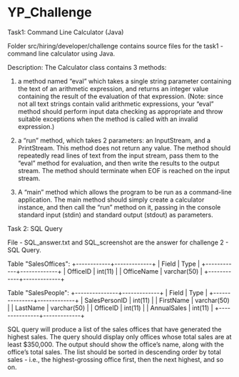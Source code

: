 # YP_Challenge

Task1: Command Line Calculator (Java)

Folder src/hiring/developer/challenge contains source files for the task1 - command line calculator using Java.

Description: 
The Calculator class contains 3 methods:

1) a method named “eval” which takes a single string parameter containing the text of an arithmetic expression, and returns an integer value containing the result of the evaluation of that expression. (Note: since not all text strings contain valid arithmetic expressions, your “eval” method should perform input data checking as appropriate and throw suitable exceptions when the method is called with an invalid expression.)

2) a “run” method, which takes 2 parameters: an InputStream, and a PrintStream. This method does not return any value. The method should repeatedly read lines of text from the input stream, pass them to the “eval” method for evaluation, and then write the results to the output stream. The method should terminate when EOF is reached on the input stream.

3) A “main” method which allows the program to be run as a command-line application. The main method should simply create a calculator instance, and then call the “run” method on it, passing in the console standard input (stdin) and standard output (stdout) as parameters.


Task 2: SQL Query

File - SQL_answer.txt and SQL_screenshot are the answer for challenge 2 - SQL Query. 


Table "SalesOffices":
+------------+-------------+
| Field      | Type        |
+------------+-------------+
| OfficeID   | int(11)     |
| OfficeName | varchar(50) |
+------------+-------------+

Table "SalesPeople":
+---------------+-------------+
| Field         | Type        |
+---------------+-------------+
| SalesPersonID | int(11)     |
| FirstName     | varchar(50) |
| LastName      | varchar(50) |
| OfficeID      | int(11)     |
| AnnualSales   | int(11)     |
+---------------+-------------+

SQL query will produce a list of the sales offices that have generated the highest sales. The query should display only offices whose total sales are at least $350,000. The output should show the office’s name, along with the office’s total sales. The list should be sorted in descending order by total sales - i.e., the highest-grossing office first, then the next highest, and so on.



